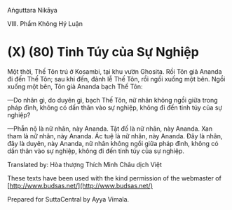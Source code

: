  

Aṅguttara Nikāya

VIII. Phẩm Không Hý Luận

# (X) (80) Tinh Túy của Sự Nghiệp

Một thời, Thế Tôn trú ở Kosambi, tại khu vườn Ghosita. Rồi Tôn giả Ananda đi đến Thế Tôn; sau khi đến, đảnh lễ Thế Tôn, rồi ngồi xuống một bên. Ngồi xuống một bên, Tôn giả Ananda bạch Thế Tôn:

—Do nhân gì, do duyên gì, bạch Thế Tôn, nữ nhân không ngồi giữa trong pháp đình, không có dấn thân vào sự nghiệp, không đi đến tinh túy của sự nghiệp?

—Phẫn nộ là nữ nhân, này Ananda. Tật đố là nữ nhân, này Ananda. Xan tham là nữ nhân, này Ananda. Ác tuệ là nữ nhân, này Ananda. Ðây là nhân, đây là duyên, này Ananda, nữ nhân không ngồi giữa pháp đình, không có dấn thân vào sự nghiệp, không đi đến tinh túy của sự nghiệp.

Translated by: Hòa thượng Thích Minh Châu dịch Việt

These texts have been used with the kind permission of the webmaster of [http://www.budsas.net/](http://www.budsas.net/)

Prepared for SuttaCentral by Ayya Vimala.